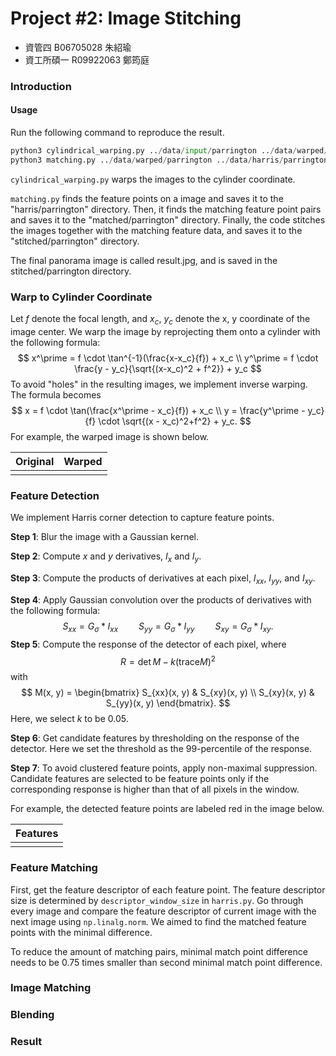 # Project #2: Image Stitching

- 資管四 B06705028 朱紹瑜
- 資工所碩一 R09922063 鄭筠庭

### Introduction

#### Usage

Run the following command to reproduce the result.

```python
python3 cylindrical_warping.py ../data/input/parrington ../data/warped/parrington
python3 matching.py ../data/warped/parrington ../data/harris/parrington ../data/matched/parrington ../data/stitched/parrington
```

`cylindrical_warping.py` warps the images to the cylinder coordinate.

`matching.py` finds the feature points on a image and saves it to the "harris/parrington" directory. Then, it finds the matching feature point pairs and saves it to the "matched/parrington" directory. Finally, the code stitches the images together with the matching feature data, and saves it to the "stitched/parrington" directory.  

The final panorama image is called result.jpg, and is saved in the stitched/parrington directory.

### Warp to Cylinder Coordinate

Let $f$ denote the focal length, and $x_c$, $y_c$ denote the x, y coordinate of the image center. We warp the image by reprojecting them onto a cylinder with the following formula:
$$
x^\prime = f \cdot \tan^{-1}(\frac{x-x_c}{f}) + x_c \\
y^\prime = f \cdot \frac{y - y_c}{\sqrt{(x-x_c)^2 + f^2}} + y_c
$$
To avoid "holes" in the resulting images, we implement inverse warping. The formula becomes
$$
x = f \cdot \tan(\frac{x^\prime - x_c}{f}) + x_c \\
y = \frac{y^\prime - y_c}{f} \cdot \sqrt{(x - x_c)^2+f^2} + y_c.
$$
For example, the warped image is shown below.

| Original | Warped |
| :------: | :----: |
|          |        |

### Feature Detection

We implement Harris corner detection to capture feature points.

**Step 1**: Blur the image with a Gaussian kernel.

**Step 2**: Compute $x$ and $y$ derivatives, $I_x$ and $I_y$.

**Step 3**: Compute the products of derivatives at each pixel, $I_{xx}$, $I_{yy}$, and $I_{xy}$.

**Step 4**: Apply Gaussian convolution over the products of derivatives with the following formula:
$$
S_{xx} = G_\sigma * I_{xx} \quad \quad S_{yy} = G_\sigma * I_{yy} \quad \quad S_{xy} = G_\sigma * I_{xy}.
$$
**Step 5**: Compute the response of the detector of each pixel, where
$$
R = \det M - k(\text{trace} M)^2
$$
with
$$
M(x, y) = 
\begin{bmatrix}
	S_{xx}(x, y) & S_{xy}(x, y) \\
	S_{xy}(x, y) & S_{yy}(x, y)
\end{bmatrix}.
$$
Here, we select $k$ to be $0.05$.

**Step 6**:  Get candidate features by thresholding on the response of the detector. Here we set the threshold as the 99-percentile of the response.

**Step 7**: To avoid clustered feature points, apply non-maximal suppression. Candidate features are selected to be feature points only if the corresponding response is higher than that of all pixels in the window.

For example, the detected feature points are labeled red in the image below.

| Features |
| :------: |
|          |

### Feature Matching

First, get the feature descriptor of each feature point. The feature descriptor size is determined by `descriptor_window_size` in `harris.py`. Go through every image and compare the feature descriptor of current image with the next image using `np.linalg.norm`.  We aimed to find the matched feature points with the minimal difference.

To reduce the amount of matching pairs, minimal match point difference needs to be 0.75 times smaller than second minimal match point difference.

### Image Matching

### Blending

### Result